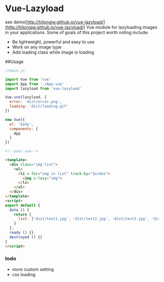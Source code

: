 Vue-Lazyload 
========
see demo[http://hilongjw.github.io/vue-lazyload/](http://hilongjw.github.io/vue-lazyload/)
Vue module for lazyloading images in your applications. Some of goals of this project worth noting include:

* Be lightweight, powerful and easy to use
* Work on any image type
* Add loading class while image is loading

##Usage

```javascript
//main.js

import Vue from 'vue'
import App from './App.vue'
import lazyload from 'vue-lazyload'

Vue.use(lazyload, {
  error: 'dist/error.png',
  loading: 'dist/loading.gif'
})

new Vue({
  el: 'body',
  components: {
    App
  }
})
```

```html
<!--your.vue-->

<template>
  <div class="img-list">
    <ul>
      <li v-for="img in list" track-by="$index">
        <img v-lazy="img">
      </li>
    </ul>
  </div>
</template>
<script>
export default {
  data () {
    return {
      list: ['dist/test1.jpg', 'dist/test2.jpg', 'dist/test3.jpg', 'dist/test4.jpg', 'dist/test5.jpg', 'dist/test6.jpg', 'dist/test7.jpg', 'dist/test8.jpg']
    }
  },
  ready () {},
  destroyed () {}
}
</script>

```

### todo

* more custom setting
* css loading
